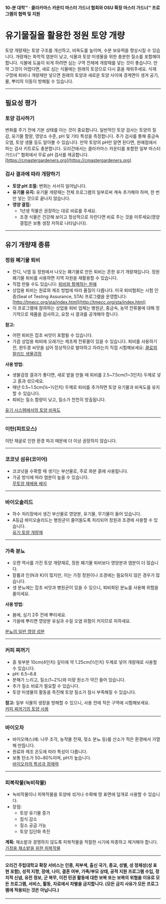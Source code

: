 #### 10-분 대학™ · 클라카마스 카운티 마스터 가드너 협회와 OSU 확장 마스터 가드너™ 프로그램의 협력 및 지원

# 유기물질을 활용한 정원 토양 개량

토양 개량재는 토양 구조를 개선하고, 비옥도를 높이며, 수분 보유력을 향상시킬 수 있습니다. 개량재는 화학적 염분이 낮고, 식물과 토양 미생물을 위한 충분한 질소를 포함해야 합니다. 식물에 도움이 되게 하려면 심는 구역 전체에 개량재를 넣는 것이 좋습니다. 만약 그것이 어렵다면, 새로 심는 식물에는 원래의 토양으로 다시 흙을 채워주세요. 식재 구멍에 퇴비나 개량재만 넣으면 원래의 토양과 새로운 토양 사이에 경계면이 생겨 공기, 물, 뿌리의 이동이 방해될 수 있습니다.

---

## 필요성 평가

### 토양 검사하기

변화를 주기 전에 기본 상태를 아는 것이 중요합니다. 일반적인 토양 검사는 토양의 질감, 유기물 함량, 영양소 수준, pH 및 기타 특성을 측정합니다. 추가 검사를 통해 중금속 오염, 토양 생물 등도 알아볼 수 있습니다. 만약 토양의 pH만 알면 된다면, 원예점에서 파는 검사 키트로도 충분합니다. 오리건에서는 클라카마스 카운티를 포함한 일부 마스터 가드너™ 협회에서 무료 pH 검사를 제공합니다.  
[https://cmastergardeners.org](https://cmastergardeners.org)

### 검사 결과에 따라 개량하기

- **토양 pH 조절:** 변화는 서서히 일어납니다.
- **유기물 유지:** 유기물 개량재는 전체 프로그램의 일부로써 계속 추가해야 하며, 한 번만 넣는 것으로 끝나지 않습니다.
- **영양 결핍:**
  - 1년생 작물은 권장하는 대로 비료를 주세요.
  - 조경 식물은 건강해 보이고 정상적으로 자란다면 비료 주는 것을 미루세요(영양 결핍은 보통 생장 저하로 나타납니다).

---

## 유기 개량재 종류

### 정원 폐기물 퇴비

- 잔디, 낙엽 등 정원에서 나오는 폐기물로 만든 퇴비는 흔한 유기 개량재입니다. 정원 폐기물 퇴비를 사용하면 지역 자원을 재활용할 수 있습니다.
- 직접 만들 수도 있습니다: [퇴비와 함께하는 원예](https://cmastergardeners.files.wordpress.com/2022/02/gardening-with-compost.pdf)
- 상업용 퇴비는 원료와 제조 방법에 따라 품질이 다릅니다. 미국 퇴비협회는 시험 인증(Seal of Testing Assurance, STA) 프로그램을 운영합니다: [http://tmecc.org/sta/index.html](http://tmecc.org/sta/index.html)
- 이 프로그램에 참여하는 상업용 퇴비 업체는 병원균, 중금속, 농약 잔류물에 대해 정기적으로 제품을 검사하고, 요청 시 결과를 공개해야 합니다.

**참고:**

- 어떤 퇴비든 잡초 씨앗이 포함될 수 있습니다.
- 가끔 상업용 퇴비에 오래가는 제초제 잔류물이 있을 수 있습니다. 퇴비를 사용하기 전, 완두콩 씨앗을 심어 정상적으로 발아하고 자라는지 직접 시험해보세요: [클로피랄리드 생물검정](https://s3.wp.wsu.edu/uploads/sites/411/2014/12/PDF_Clopyralid_Bioassay.pdf)

**사용 방법:**

- 생물검정 결과가 좋다면, 새로 밭을 만들 때 퇴비를 2.5~7.5cm(1~3인치) 두께로 넣고 흙과 섞으세요.
- 매년 0.5~1.5cm(¼~½인치) 두께로 퇴비를 추가하면 토양 유기물과 비옥도를 유지할 수 있습니다.
- 퇴비는 질소 함량이 낮고, 질소가 천천히 방출됩니다.

[유기 시스템에서의 토양 비옥도](https://pubs.extension.wsu.edu/soil-fertility-in-organic-systems-a-guide-for-gardeners-and-small-acreage-farmers)

---

### 이탄(피트모스)

이탄 채굴로 인한 환경 파괴 때문에 더 이상 권장하지 않습니다.

---

### 코코넛 섬유(코이어)

- 코코넛을 수확할 때 생기는 부산물로, 주로 화분 흙에 사용됩니다.
- 가공 방식에 따라 염분이 높을 수 있습니다.  
[무토양 재배용 배지](https://extension.okstate.edu/fact-sheets/soilless-growing-mediums.html)

---

### 바이오솔리드

- 하수 처리장에서 생긴 부산물로 영양분, 유기물, 무기물이 들어 있습니다.
- A등급 바이오솔리드는 병원균이 줄어들도록 처리되어 정원과 조경에 사용할 수 있습니다.  
[유기 토양 개량재](https://pubs.extension.wsu.edu/organic-soil-amendments-in-yards-and-gardens-how-much-is-enough-home-garden-series)

---

### 가축 분뇨

- 오랜 역사를 가진 토양 개량재로, 정원 폐기물 퇴비보다 영양분과 염분이 더 많습니다.
- 칼륨과 인(N과 K)이 많지만, 이는 가정 정원이나 조경에는 필요하지 않은 경우가 많습니다.
- 생 분뇨에는 잡초 씨앗과 병원균이 있을 수 있으니, 퇴비화된 분뇨를 사용해 위험을 줄이세요.

**사용 방법:**

- 봄에, 심기 2주 전에 뿌리세요.
- 가을에 뿌리면 영양분 유실과 수질 오염 위험이 커지므로 피하세요.

[분뇨의 일반 영양 성분](https://pubs.extension.wsu.edu/fertilizing-with-manure)

---

### 커피 찌꺼기

- 흙 윗부분 10cm(4인치) 깊이에 약 1.25cm(½인치) 두께로 넣어 개량재로 사용할 수 있습니다.
- pH: 6.5~6.8
- 분해가 느리고, 질소(1~2%)와 미량 원소가 약간 들어 있습니다.
- 추가 질소 비료가 필요할 수 있습니다.
- 토양 미생물의 활동을 촉진해 토양 질소가 잠시 부족해질 수 있습니다.

**참고:** 일부 식물의 생장을 방해할 수 있으니, 사용 전에 작은 구역에 시험해보세요.  
[커피 찌꺼기의 토양 사용](https://today.oregonstate.edu/news/used-appropriately-coffee-grounds-improve-soil-and-kill-slugs)

---

### 바이오차

- 바이오매스(예: 나무 조각, 농작물 잔재, 젖소 분뇨 등)를 산소가 적은 환경에서 가열해 만듭니다.
- 원료와 제조 온도에 따라 특성이 다릅니다.
- 보통 탄소가 50~80%이며, pH가 높습니다.  
[바이오차의 특성과 잠재력](https://extension.psu.edu/biochar-properties-and-potential)

---

### 피복작물(녹비작물)

- 녹비작물이나 피복작물을 토양에 섞거나 수확해 땅 표면에 덮개로 사용할 수 있습니다.
- 장점:
  - 토양 유기물 증가
  - 침식 감소
  - 질소 공급 가능
  - 토양 입단화 촉진

**계획:** 채소밭과 경쟁하지 않도록 피복작물을 적절한 시기에 파종하고 제거해야 합니다.  
[가정용 채소밭을 위한 피복작물](https://cmastergardeners.files.wordpress.com/2022/10/cover-crops-for-home-vegetable-gardens.pdf)

---

#### 오리건 주립대학교 확장 서비스는 인종, 피부색, 출신 국가, 종교, 성별, 성 정체성(성 표현 포함), 성적 지향, 장애, 나이, 결혼 여부, 가족/부모 상태, 공적 지원 프로그램 수입, 정치적 신념, 유전 정보, 군 복무, 이전 민권 활동에 대한 보복 또는 보복의 위협을 이유로 모든 프로그램, 서비스, 활동, 자료에서 차별을 금지합니다. (모든 금지 사유가 모든 프로그램에 적용되는 것은 아닙니다.)
---